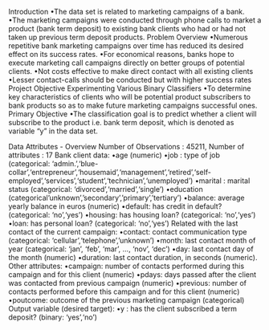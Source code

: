Introduction
•The data set is related to marketing campaigns of a bank.
•The marketing campaigns were conducted through phone calls to market a product (bank term deposit) to existing bank clients who had or had not taken up previous term deposit products.
Problem Overview
•Numerous repetitive bank marketing campaigns over time has reduced its desired effect on its success rates.
•For economical reasons, banks hope to execute marketing call campaigns directly on better groups of potential clients.
•Not costs effective to make direct contact with all existing clients
•Lesser contact-calls should be conducted but with higher success rates
Project Objective
Experimenting Various Binary Classifiers
•To determine key characteristics of clients who will be potential product subscribers to bank products so as to make future marketing campaigns successful ones.
Primary Objective
•The classification goal is to predict whether a client will subscribe to the product i.e. bank term deposit, which is denoted as variable “y” in the data set.

Data Attributes - Overview
Number of Observations : 45211, Number of attributes : 17
Bank client data:
•age (numeric)
•job : type of job (categorical: ‘admin.’,‘blue-collar’,‘entrepreneur’,‘housemaid’,‘management’,‘retired’,‘self-employed’,‘services’,‘student’,‘technician’,‘unemployed’)
•marital : marital status (categorical: ‘divorced’,‘married’,‘single’)
•education (categorical’unknown’,’secondary’,’primary’,’tertiary’)
•balance: average yearly balance in euros (numeric)
•default: has credit in default? (categorical: ‘no’,‘yes’)
•housing: has housing loan? (categorical: ‘no’,‘yes’)
•loan: has personal loan? (categorical: ‘no’,‘yes’)
Related with the last contact of the current campaign:
•contact: contact communication type (categorical: ‘cellular’,‘telephone’,’unknown’)
•month: last contact month of year (categorical: ‘jan’, ‘feb’, ‘mar’, …, ‘nov’, ‘dec’)
•day: last contact day of the month (numeric)
•duration: last contact duration, in seconds (numeric).
Other attributes:
•campaign: number of contacts performed during this campaign and for this client (numeric)
•pdays: days passed after the client was contacted from previous campaign (numeric)
•previous: number of contacts performed before this campaign and for this client (numeric)
•poutcome: outcome of the previous marketing campaign (categorical)
Output variable (desired target):
•y : has the client subscribed a term deposit? (binary: ‘yes’,‘no’)
